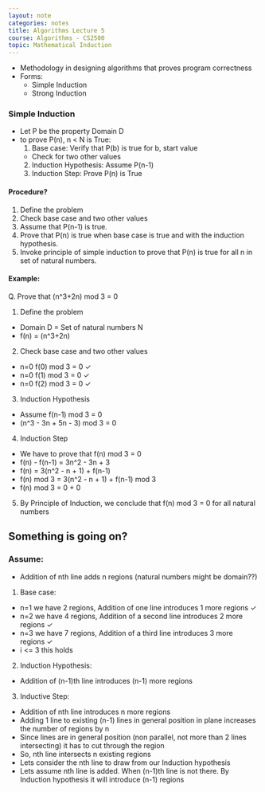 ```yaml
---
layout: note
categories: notes
title: Algorithms Lecture 5
course: Algorithms - CS2500
topic: Mathematical Induction
---
```

- Methodology in designing algorithms that proves program correctness
- Forms:
  - Simple Induction
  - Strong Induction

### Simple Induction
- Let P be the property Domain D
- to prove P(n), n < N is True:
  1. Base case: Verify that P(b) is true for b, start value
    - Check for two other values
  2. Induction Hypothesis: Assume P(n-1)
  3. Induction Step: Prove P(n) is True

#### Procedure?
1. Define the problem
2. Check base case and two other values
3. Assume that P(n-1) is true.
4. Prove that P(n) is true when base case is true and with the induction hypothesis.
5. Invoke principle of simple induction to prove that P(n) is true for all n in set of natural numbers.

#### Example:
Q. Prove that (n^3+2n) mod 3 = 0

1. Define the problem
  - Domain D = Set of natural numbers N
  - f(n) = (n^3+2n)
2. Check base case and two other values
  - n=0 f(0) mod 3 = 0 ✓
  - n=0 f(1) mod 3 = 0 ✓
  - n=0 f(2) mod 3 = 0 ✓
3. Induction Hypothesis
  - Assume f(n-1) mod 3 = 0
  - (n^3 - 3n + 5n - 3) mod 3 = 0
4. Induction Step
  - We have to prove that f(n) mod 3 = 0
  - f(n) - f(n-1) = 3n^2 - 3n + 3
  - f(n) = 3(n^2 - n + 1) + f(n-1)
  - f(n) mod 3 = 3(n^2 - n + 1) + f(n-1) mod 3
  - f(n) mod 3 = 0 + 0
5. By Principle of Induction, we conclude that f(n) mod 3 = 0 for all natural numbers

## Something is going on?
### Assume:
- Addition of nth line adds n regions (natural numbers might be domain??)

1. Base case:
  - n=1 we have 2 regions, Addition of one line introduces 1 more regions ✓
  - n=2 we have 4 regions, Addition of a second line introduces 2 more regions ✓
  - n=3 we have 7 regions, Addition of a third line introduces 3 more regions ✓
  - i <= 3 this holds
2. Induction Hypothesis:
  - Addition of (n-1)th line introduces (n-1) more regions
3. Inductive Step:
  - Addition of nth line introduces n more regions
  - Adding 1 line to existing (n-1) lines in general position in plane increases the number of regions by n
  - Since lines are in general position (non parallel, not more than 2 lines intersecting) it has to cut through the region
  - So, nth line intersects n existing regions
  - Lets consider the nth line to draw from our Induction hypothesis
  - Lets assume nth line is added. When (n-1)th line is not there. By Induction hypothesis it will introduce (n-1) regions
